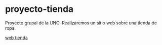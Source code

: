 # proyecto-tienda

Proyecto grupal de la UNO. Realizaremos un sitio web sobre una tienda de ropa.

[web tienda](https://hector202223.github.io/proyecto-tienda-externo/)
